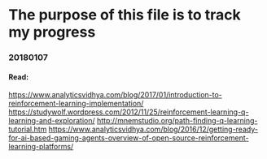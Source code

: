 # The purpose of this file is to track my progress

### 20180107
#### Read: 
https://www.analyticsvidhya.com/blog/2017/01/introduction-to-reinforcement-learning-implementation/
https://studywolf.wordpress.com/2012/11/25/reinforcement-learning-q-learning-and-exploration/
http://mnemstudio.org/path-finding-q-learning-tutorial.htm
https://www.analyticsvidhya.com/blog/2016/12/getting-ready-for-ai-based-gaming-agents-overview-of-open-source-reinforcement-learning-platforms/
